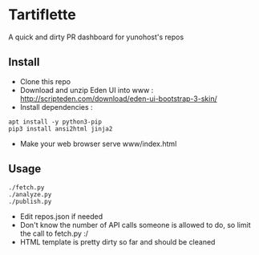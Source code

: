 Tartiflette
===========

A quick and dirty PR dashboard for yunohost's repos

Install
-------

- Clone this repo
- Download and unzip Eden UI into www : http://scripteden.com/download/eden-ui-bootstrap-3-skin/
- Install dependencies :
```
apt install -y python3-pip
pip3 install ansi2html jinja2
```
- Make your web browser serve www/index.html

Usage
-----

```
./fetch.py
./analyze.py
./publish.py
```

- Edit repos.json if needed
- Don't know the number of API calls someone is allowed to do, so limit the call
to fetch.py :/
- HTML template is pretty dirty so far and should be cleaned

